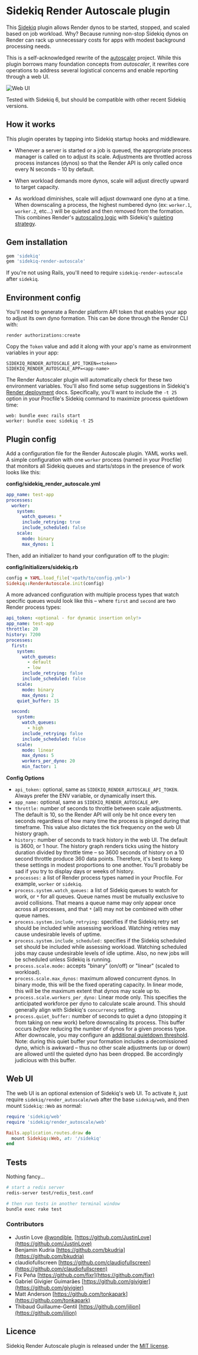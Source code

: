 # Sidekiq Render Autoscale plugin

This [Sidekiq](https://github.com/mperham/sidekiq) plugin allows Render dynos to be started, stopped, and scaled based on job workload. Why? Because running non-stop Sidekiq dynos on Render can rack up unnecessary costs for apps with modest background processing needs.

This is a self-acknowledged rewrite of the [autoscaler](https://github.com/JustinLove/autoscaler) project. While this plugin borrows many foundation concepts from _autoscaler_, it rewrites core operations to address several logistical concerns and enable reporting through a web UI.

![Web UI](web-preview.png)

Tested with Sidekiq 6, but should be compatible with other recent Sidekiq versions.

## How it works

This plugin operates by tapping into Sidekiq startup hooks and middleware.

- Whenever a server is started or a job is queued, the appropriate process manager is called on to adjust its scale. Adjustments are throttled across process instances (dynos) so that the Render API is only called once every N seconds – 10 by default.

- When workload demands more dynos, scale will adjust directly upward to target capacity.

- As workload diminishes, scale will adjust downward one dyno at a time. When downscaling a process, the highest numbered dyno (ex: `worker.1`, `worker.2`, etc...) will be quieted and then removed from the formation. This combines Render's [autoscaling logic](https://devcenter.render.com/articles/scaling#autoscaling-logic) with Sidekiq's [quieting strategy](https://github.com/mperham/sidekiq/wiki/Signals#tstp).

## Gem installation

```ruby
gem 'sidekiq'
gem 'sidekiq-render-autoscale'
```

If you're not using Rails, you'll need to require `sidekiq-render-autoscale` after `sidekiq`.

## Environment config

You'll need to generate a Render platform API token that enables your app to adjust its own dyno formation. This can be done through the Render CLI with:

```shell
render authorizations:create
```

Copy the `Token` value and add it along with your app's name as environment variables in your app:

```shell
SIDEKIQ_RENDER_AUTOSCALE_API_TOKEN=<token>
SIDEKIQ_RENDER_AUTOSCALE_APP=<app-name>
```

The Render Autoscaler plugin will automatically check for these two environment variables. You'll also find some setup suggestions in Sidekiq's [Render deployment](https://github.com/mperham/sidekiq/wiki/Deployment#render) docs. Specifically, you'll want to include the `-t 25` option in your Procfile's Sidekiq command to maximize process quietdown time:

```shell
web: bundle exec rails start
worker: bundle exec sidekiq -t 25
```

## Plugin config

Add a configuration file for the Render Autoscale plugin. YAML works well. A simple configuration with one `worker` process (named in your Procfile) that monitors all Sidekiq queues and starts/stops in the presence of work looks like this:

**config/sidekiq_render_autoscale.yml**

```yaml
app_name: test-app
processes:
  worker:
    system:
      watch_queues: *
      include_retrying: true
      include_scheduled: false
    scale:
      mode: binary
      max_dynos: 1
```

Then, add an initializer to hand your configuration off to the plugin:

**config/initializers/sidekiq.rb**

```ruby
config = YAML.load_file('<path/to/config.yml>')
Sidekiq::RenderAutoscale.init(config)
```

A more advanced configuration with multiple process types that watch specific queues would look like this – where `first` and `second` are two Render process types:

```yaml
api_token: <optional - for dynamic insertion only!>
app_name: test-app
throttle: 20
history: 7200
processes:
  first:
    system:
      watch_queues:
        - default
        - low
      include_retrying: false
      include_scheduled: false
    scale:
      mode: binary
      max_dynos: 2
    quiet_buffer: 15

  second:
    system:
      watch_queues:
        - high
      include_retrying: false
      include_scheduled: false
    scale:
      mode: linear
      max_dynos: 5
      workers_per_dyno: 20
      min_factor: 1
```

**Config Options**

- `api_token:` optional, same as `SIDEKIQ_RENDER_AUTOSCALE_API_TOKEN`. Always prefer the ENV variable, or dynamically insert this.
- `app_name:` optional, same as `SIDEKIQ_RENDER_AUTOSCALE_APP`.
- `throttle:` number of seconds to throttle between scale adjustments. The default is 10, so the Render API will only be hit once every ten seconds regardless of how many time the process is pinged during that timeframe. This value also dictates the tick frequency on the web UI history graph.
- `history:` number of seconds to track history in the web UI. The default is 3600, or 1 hour. The history graph renders ticks using the history duration divided by throttle time – so 3600 seconds of history on a 10 second throttle produce 360 data points. Therefore, it's best to keep these settings in modest proportions to one another. You'll probably be sad if you try to display days or weeks of history.
- `processes:` a list of Render process types named in your Procfile. For example, `worker` or `sidekiq`.
- `process.system.watch_queues:` a list of Sidekiq queues to watch for work, or `*` for all queues. Queue names must be mutually exclusive to avoid collisions. That means a queue name may only appear once across all processes, and that `*` (all) may not be combined with other queue names.
- `process.system.include_retrying:` specifies if the Sidekiq retry set should be included while assessing workload. Watching retries may cause undesirable levels of uptime.
- `process.system.include_scheduled:` specifies if the Sidekiq scheduled set should be included while assessing workload. Watching scheduled jobs may cause undesirable levels of idle uptime. Also, no new jobs will be scheduled unless Sidekiq is running.
- `process.scale.mode:` accepts "binary" (on/off) or "linear" (scaled to workload).
- `process.scale.max_dynos:` maximum allowed concurrent dynos. In binary mode, this will be the fixed operating capacity. In linear mode, this will be the maximum extent that dynos may scale up to.
- `process.scale.workers_per_dyno:` Linear mode only. This specifies the anticipated workforce per dyno to calculate scale around. This should generally align with Sidekiq's `concurrency` setting.
- `process.quiet_buffer:` number of seconds to quiet a dyno (stopping it from taking on new work) before downscaling its process. This buffer occurs _before_ reducing the number of dynos for a given process type. After downscale, you may configure an [additional quietdown threshold](https://github.com/mperham/sidekiq/wiki/Deployment#render). Note: during this quiet buffer your formation includes a decomissioned dyno, which is awkward – thus no other scale adjustments (up or down) are allowed until the quieted dyno has been dropped. Be accordingly judicious with this buffer.

## Web UI

The web UI is an optional extension of Sidekiq's web UI. To activate it, just require `sidekiq/render_autoscale/web` after the base `sidekiq/web`, and then mount `Sidekiq::Web` as normal:

```ruby
require 'sidekiq/web'
require 'sidekiq/render_autoscale/web'

Rails.application.routes.draw do
  mount Sidekiq::Web, at: '/sidekiq'
end
```

## Tests

Nothing fancy...

```bash
# start a redis server
redis-server test/redis_test.conf

# then run tests in another terminal window
bundle exec rake test
```

### Contributors

- Justin Love [@wondible](http://twitter.com/wondible), [https://github.com/JustinLove](https://github.com/JustinLove)
- Benjamin Kudria [https://github.com/bkudria](https://github.com/bkudria)
- claudiofullscreen [https://github.com/claudiofullscreen](https://github.com/claudiofullscreen)
- Fix Peña [https://github.com/fixr](https://github.com/fixr)
- Gabriel Givigier Guimarães [https://github.com/givigier](https://github.com/givigier)
- Matt Anderson [https://github.com/tonkapark](https://github.com/tonkapark)
- Thibaud Guillaume-Gentil [https://github.com/jilion](https://github.com/jilion)

## Licence

Sidekiq Render Autoscale plugin is released under the [MIT license](https://opensource.org/licenses/MIT).
